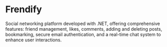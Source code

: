 # Frendify
Social networking platform developed with .NET, offering comprehensive features: friend management, likes, comments, adding and deleting posts, bookmarking, secure email authentication, and a real-time chat system to enhance user interactions.
